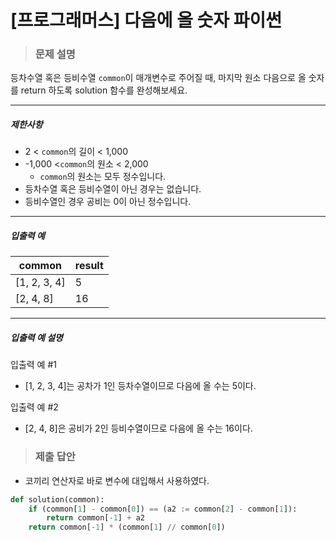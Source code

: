 # [프로그래머스] 다음에 올 숫자 파이썬

> ### 문제 설명

등차수열 혹은 등비수열 `common`이 매개변수로 주어질 때, 마지막 원소 다음으로 올 숫자를 return 하도록 solution 함수를 완성해보세요.

------

##### 제한사항

- 2 < `common`의 길이 < 1,000
- -1,000 <`common`의 원소 < 2,000
  - `common`의 원소는 모두 정수입니다.
- 등차수열 혹은 등비수열이 아닌 경우는 없습니다.
- 등비수열인 경우 공비는 0이 아닌 정수입니다.

------

##### 입출력 예

| common       | result |
| ------------ | ------ |
| [1, 2, 3, 4] | 5      |
| [2, 4, 8]    | 16     |

------

##### 입출력 예 설명

입출력 예 #1

- [1, 2, 3, 4]는 공차가 1인 등차수열이므로 다음에 올 수는 5이다.

입출력 예 #2

- [2, 4, 8]은 공비가 2인 등비수열이므로 다음에 올 수는 16이다.

> ### 제출 답안

- 코끼리 연산자로 바로 변수에 대입해서 사용하였다.

```python
def solution(common):
    if (common[1] - common[0]) == (a2 := common[2] - common[1]):
        return common[-1] + a2
    return common[-1] * (common[1] // common[0])
```
